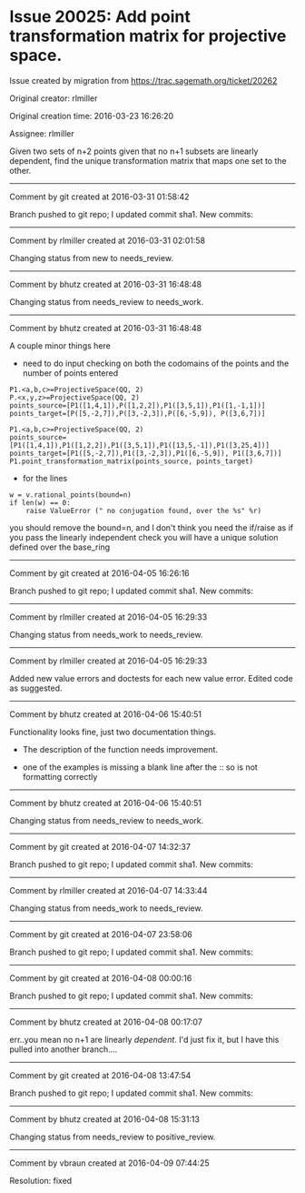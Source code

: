 # Issue 20025: Add point transformation matrix for projective space.

Issue created by migration from https://trac.sagemath.org/ticket/20262

Original creator: rlmiller

Original creation time: 2016-03-23 16:26:20

Assignee: rlmiller

Given two sets of n+2 points given that no n+1 subsets are linearly dependent, find the unique transformation matrix that maps one set to the other.


---

Comment by git created at 2016-03-31 01:58:42

Branch pushed to git repo; I updated commit sha1. New commits:


---

Comment by rlmiller created at 2016-03-31 02:01:58

Changing status from new to needs_review.


---

Comment by bhutz created at 2016-03-31 16:48:48

Changing status from needs_review to needs_work.


---

Comment by bhutz created at 2016-03-31 16:48:48

A couple minor things here

 - need to do input checking on both the codomains of the points and the number of points entered


```
P1.<a,b,c>=ProjectiveSpace(QQ, 2)
P.<x,y,z>=ProjectiveSpace(QQ, 2)
points_source=[P1([1,4,1]),P([1,2,2]),P1([3,5,1]),P1([1,-1,1])]
points_target=[P([5,-2,7]),P([3,-2,3]),P([6,-5,9]), P([3,6,7])]
```



```
P1.<a,b,c>=ProjectiveSpace(QQ, 2)
points_source=[P1([1,4,1]),P1([1,2,2]),P1([3,5,1]),P1([13,5,-1]),P1([3,25,4])]
points_target=[P1([5,-2,7]),P1([3,-2,3]),P1([6,-5,9]), P1([3,6,7])]
P1.point_transformation_matrix(points_source, points_target)
```


 - for the lines


```
w = v.rational_points(bound=n)
if len(w) == 0:
    raise ValueError (" no conjugation found, over the %s" %r)
```


 you should remove the bound=n, and I don't think you need the if/raise as if you pass the linearly independent check you will have a unique solution defined over the base_ring


---

Comment by git created at 2016-04-05 16:26:16

Branch pushed to git repo; I updated commit sha1. New commits:


---

Comment by rlmiller created at 2016-04-05 16:29:33

Changing status from needs_work to needs_review.


---

Comment by rlmiller created at 2016-04-05 16:29:33

Added new value errors and doctests for each new value error. Edited code as suggested.


---

Comment by bhutz created at 2016-04-06 15:40:51

Functionality looks fine, just two documentation things.

- The description of the function needs improvement.

- one of the examples is missing a blank line after the :: so is not formatting correctly


---

Comment by bhutz created at 2016-04-06 15:40:51

Changing status from needs_review to needs_work.


---

Comment by git created at 2016-04-07 14:32:37

Branch pushed to git repo; I updated commit sha1. New commits:


---

Comment by rlmiller created at 2016-04-07 14:33:44

Changing status from needs_work to needs_review.


---

Comment by git created at 2016-04-07 23:58:06

Branch pushed to git repo; I updated commit sha1. New commits:


---

Comment by git created at 2016-04-08 00:00:16

Branch pushed to git repo; I updated commit sha1. New commits:


---

Comment by bhutz created at 2016-04-08 00:17:07

err..you mean no n+1 are linearly *dependent*. I'd just fix it, but I have this pulled into another branch....


---

Comment by git created at 2016-04-08 13:47:54

Branch pushed to git repo; I updated commit sha1. New commits:


---

Comment by bhutz created at 2016-04-08 15:31:13

Changing status from needs_review to positive_review.


---

Comment by vbraun created at 2016-04-09 07:44:25

Resolution: fixed
